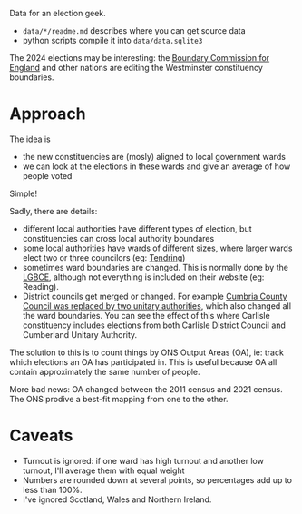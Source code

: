 Data for an election geek.

- `data/*/readme.md` describes where you can get source data
- python scripts compile it into `data/data.sqlite3`

The 2024 elections may be interesting: the [Boundary Commission for England]
and other nations are editing the Westminster constituency boundaries.

[Boundary Commission for England]: https://boundarycommissionforengland.independent.gov.uk/

# Approach

The idea is

- the new constituencies are (mosly) aligned to local government wards
- we can look at the elections in these wards and give an average of how people voted

Simple!

Sadly, there are details:

- different local authorities have different types of election, but constituencies can cross local authority boundares
- some local authorities have wards of different sizes, where larger wards elect two or three councilors
  (eg: [Tendring])
- sometimes ward boundaries are changed. This is normally done by the [LGBCE], although not everything is included
  on their website (eg: Reading).
- District councils get merged or changed. For example [Cumbria County Council was replaced by two unitary authorities],
  which also changed all the ward boundaries. You can see the effect of this where Carlisle constituency includes
  elections from both Carlisle District Council and Cumberland Unitary Authority.

The solution to this is to count things by ONS Output Areas (OA), ie: track which elections an OA has participated in.
This is useful because OA all contain approximately the same number of people.

More bad news: OA changed between the 2011 census and 2021 census. The ONS prodive a best-fit mapping from one to the
other.

[Tendring]: https://tdcdemocracy.tendringdc.gov.uk/mgMemberIndex.aspx?FN=WARD&VW=LIST&PIC=0
[LGBCE]: https://www.lgbce.org.uk/all-reviews
[Cumbria County Council was replaced by two unitary authorities]: https://en.wikipedia.org/wiki/2019%E2%80%932023_structural_changes_to_local_government_in_England#Cumbria

# Caveats

- Turnout is ignored: if one ward has high turnout and another low turnout, I'll average them with equal weight
- Numbers are rounded down at several points, so percentages add up to less than 100%.
- I've ignored Scotland, Wales and Northern Ireland.

